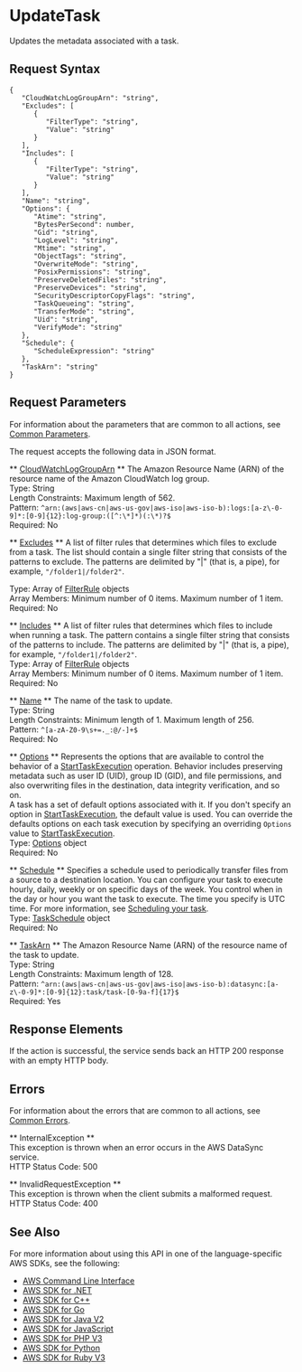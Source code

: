 # UpdateTask<a name="API_UpdateTask"></a>

Updates the metadata associated with a task\.

## Request Syntax<a name="API_UpdateTask_RequestSyntax"></a>

```
{
   "CloudWatchLogGroupArn": "string",
   "Excludes": [ 
      { 
         "FilterType": "string",
         "Value": "string"
      }
   ],
   "Includes": [ 
      { 
         "FilterType": "string",
         "Value": "string"
      }
   ],
   "Name": "string",
   "Options": { 
      "Atime": "string",
      "BytesPerSecond": number,
      "Gid": "string",
      "LogLevel": "string",
      "Mtime": "string",
      "ObjectTags": "string",
      "OverwriteMode": "string",
      "PosixPermissions": "string",
      "PreserveDeletedFiles": "string",
      "PreserveDevices": "string",
      "SecurityDescriptorCopyFlags": "string",
      "TaskQueueing": "string",
      "TransferMode": "string",
      "Uid": "string",
      "VerifyMode": "string"
   },
   "Schedule": { 
      "ScheduleExpression": "string"
   },
   "TaskArn": "string"
}
```

## Request Parameters<a name="API_UpdateTask_RequestParameters"></a>

For information about the parameters that are common to all actions, see [Common Parameters](CommonParameters.md)\.

The request accepts the following data in JSON format\.

 ** [CloudWatchLogGroupArn](#API_UpdateTask_RequestSyntax) **   <a name="DataSync-UpdateTask-request-CloudWatchLogGroupArn"></a>
The Amazon Resource Name \(ARN\) of the resource name of the Amazon CloudWatch log group\.  
Type: String  
Length Constraints: Maximum length of 562\.  
Pattern: `^arn:(aws|aws-cn|aws-us-gov|aws-iso|aws-iso-b):logs:[a-z\-0-9]*:[0-9]{12}:log-group:([^:\*]*)(:\*)?$`   
Required: No

 ** [Excludes](#API_UpdateTask_RequestSyntax) **   <a name="DataSync-UpdateTask-request-Excludes"></a>
A list of filter rules that determines which files to exclude from a task\. The list should contain a single filter string that consists of the patterns to exclude\. The patterns are delimited by "\|" \(that is, a pipe\), for example, `"/folder1|/folder2"`\.  
   
Type: Array of [FilterRule](API_FilterRule.md) objects  
Array Members: Minimum number of 0 items\. Maximum number of 1 item\.  
Required: No

 ** [Includes](#API_UpdateTask_RequestSyntax) **   <a name="DataSync-UpdateTask-request-Includes"></a>
A list of filter rules that determines which files to include when running a task\. The pattern contains a single filter string that consists of the patterns to include\. The patterns are delimited by "\|" \(that is, a pipe\), for example, `"/folder1|/folder2"`\.  
Type: Array of [FilterRule](API_FilterRule.md) objects  
Array Members: Minimum number of 0 items\. Maximum number of 1 item\.  
Required: No

 ** [Name](#API_UpdateTask_RequestSyntax) **   <a name="DataSync-UpdateTask-request-Name"></a>
The name of the task to update\.  
Type: String  
Length Constraints: Minimum length of 1\. Maximum length of 256\.  
Pattern: `^[a-zA-Z0-9\s+=._:@/-]+$`   
Required: No

 ** [Options](#API_UpdateTask_RequestSyntax) **   <a name="DataSync-UpdateTask-request-Options"></a>
Represents the options that are available to control the behavior of a [StartTaskExecution](https://docs.aws.amazon.com/datasync/latest/userguide/API_StartTaskExecution.html) operation\. Behavior includes preserving metadata such as user ID \(UID\), group ID \(GID\), and file permissions, and also overwriting files in the destination, data integrity verification, and so on\.  
A task has a set of default options associated with it\. If you don't specify an option in [StartTaskExecution](https://docs.aws.amazon.com/datasync/latest/userguide/API_StartTaskExecution.html), the default value is used\. You can override the defaults options on each task execution by specifying an overriding `Options` value to [StartTaskExecution](https://docs.aws.amazon.com/datasync/latest/userguide/API_StartTaskExecution.html)\.  
Type: [Options](API_Options.md) object  
Required: No

 ** [Schedule](#API_UpdateTask_RequestSyntax) **   <a name="DataSync-UpdateTask-request-Schedule"></a>
Specifies a schedule used to periodically transfer files from a source to a destination location\. You can configure your task to execute hourly, daily, weekly or on specific days of the week\. You control when in the day or hour you want the task to execute\. The time you specify is UTC time\. For more information, see [Scheduling your task](https://docs.aws.amazon.com/datasync/latest/userguide/task-scheduling.html)\.  
Type: [TaskSchedule](API_TaskSchedule.md) object  
Required: No

 ** [TaskArn](#API_UpdateTask_RequestSyntax) **   <a name="DataSync-UpdateTask-request-TaskArn"></a>
The Amazon Resource Name \(ARN\) of the resource name of the task to update\.  
Type: String  
Length Constraints: Maximum length of 128\.  
Pattern: `^arn:(aws|aws-cn|aws-us-gov|aws-iso|aws-iso-b):datasync:[a-z\-0-9]*:[0-9]{12}:task/task-[0-9a-f]{17}$`   
Required: Yes

## Response Elements<a name="API_UpdateTask_ResponseElements"></a>

If the action is successful, the service sends back an HTTP 200 response with an empty HTTP body\.

## Errors<a name="API_UpdateTask_Errors"></a>

For information about the errors that are common to all actions, see [Common Errors](CommonErrors.md)\.

 ** InternalException **   
This exception is thrown when an error occurs in the AWS DataSync service\.  
HTTP Status Code: 500

 ** InvalidRequestException **   
This exception is thrown when the client submits a malformed request\.  
HTTP Status Code: 400

## See Also<a name="API_UpdateTask_SeeAlso"></a>

For more information about using this API in one of the language\-specific AWS SDKs, see the following:
+  [AWS Command Line Interface](https://docs.aws.amazon.com/goto/aws-cli/datasync-2018-11-09/UpdateTask) 
+  [AWS SDK for \.NET](https://docs.aws.amazon.com/goto/DotNetSDKV3/datasync-2018-11-09/UpdateTask) 
+  [AWS SDK for C\+\+](https://docs.aws.amazon.com/goto/SdkForCpp/datasync-2018-11-09/UpdateTask) 
+  [AWS SDK for Go](https://docs.aws.amazon.com/goto/SdkForGoV1/datasync-2018-11-09/UpdateTask) 
+  [AWS SDK for Java V2](https://docs.aws.amazon.com/goto/SdkForJavaV2/datasync-2018-11-09/UpdateTask) 
+  [AWS SDK for JavaScript](https://docs.aws.amazon.com/goto/AWSJavaScriptSDK/datasync-2018-11-09/UpdateTask) 
+  [AWS SDK for PHP V3](https://docs.aws.amazon.com/goto/SdkForPHPV3/datasync-2018-11-09/UpdateTask) 
+  [AWS SDK for Python](https://docs.aws.amazon.com/goto/boto3/datasync-2018-11-09/UpdateTask) 
+  [AWS SDK for Ruby V3](https://docs.aws.amazon.com/goto/SdkForRubyV3/datasync-2018-11-09/UpdateTask) 